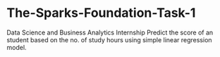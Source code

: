 # The-Sparks-Foundation-Task-1
Data Science and Business Analytics Internship
Predict the score of an student based on the no. of study hours using simple linear regression model.
